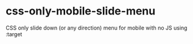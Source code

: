 css-only-mobile-slide-menu
==========================

CSS only slide down (or any direction) menu for mobile with no JS using :target
